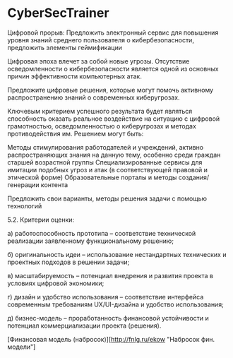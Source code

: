 # CyberSecTrainer
Цифровой прорыв: Предложить электронный сервис для повышения уровня знаний среднего пользователя о кибербезопасности, предложить элементы геймификации

Цифровая эпоха влечет за собой новые угрозы. Отсутствие осведомленности о кибербезопасности является одной из основных причин эффективности компьютерных атак. 

Предложите цифровые решения, которые могут помочь активному распространению знаний о современных киберугрозах.

Ключевым критерием успешного результата будет являться способность оказать реальное воздействие на ситуацию с цифровой грамотностью, осведомленностью о киберугрозах и методах противодействия им.
Решением могут быть:

Методы стимулирования работодателей и учреждений, активно распространяющих знания на данную тему, особенно среди граждан старшей возрастной группы
Специализированные сервисы для имитации подобных угроз и атак (в соответствующей правовой и этической форме)
Образовательные порталы и методы создания/генерации контента

Предложить свои варианты, методы решения задачи с помощью технологий

5.2. Критерии оценки:

а) работоспособность прототипа – соответствие технической реализации заявленному функциональному решению;

б) оригинальность идеи – использование нестандартных технических и проектных подходов в решении задачи;

в) масштабируемость – потенциал внедрения и развития проекта в условиях цифровой экономики;

г) дизайн и удобство использования – соответствие интерфейса современным требованиям UX/UI-дизайна и удобство использования;

д) бизнес-модель – проработанность финансовой устойчивости и потенциал коммерциализации проекта (решения).

[Финансовая модель (набросок)][http://fnlg.ru/ekow "Набросок фин. модели"]
